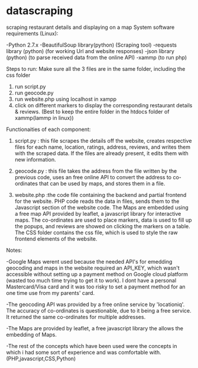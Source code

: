 # datascraping
scraping restaurant details and displaying on a map
System software requirements (Linux):

-Python 2.7.x
-BeautifulSoup library(python) (Scraping tool)
-requests library (python) (for working Url and website responses)
-json library (python) (to parse received data from the online API)
-xammp (to run php)

Steps to run: Make sure all the 3 files are in the same folder, including the css folder

1) run script.py
2) run geocode.py
3) run website.php using localhost in xampp
4) click on different markers to display the corresponding restaurant details & reviews.
(Best to keep the entire folder in the htdocs folder of xammp(lammp in linux))

Functionaities of each component:

1) script.py : this file scrapes the details off the website, creates respective
   files for each name, location, ratings, address, reviews, and writes them
   with the scraped data. If the files are already present, it edits them with
   new information.

2) geocode.py : this file takes the address from the file written by the previous
   code, uses an free online API to convert the address to co-ordinates that can
   be used by maps, and stores them in a file.

3) website.php :the code file containing the backend and partial frontend for the
   website. PHP code reads the data in files, sends them to the Javascript section
   of the website code. The Maps are embedded using  a free map API provided by
   leaflet, a javascript library for interactive maps. The co-ordinates are used
   to place markers, data is used to fill up the popups, and reviews are showed
   on clicking the markers on a table. The CSS folder contains the css file,
   which is used to style the raw frontend elements of the website.

Notes:

-Google Maps werent used because the needed API's for emedding geocoding and maps
 in the website required an API_KEY, which wasn't accessible without setting up a
 payment method on Google cloud platform (wasted too much time trying to get it
 to work). I dont have a personal Mastercard/Visa card and it was too risky to
 set a payment method for an one time use from my parents' card.

-The geocoding API was provided by a free online service by 'locationiq'. The
 accuracy of co-ordinates is questionable, due to it being a free service. It
 returned the same co-ordinates for multiple addresses.

-The Maps are provided by leaflet, a free javascript library the allows the
 embedding of Maps.

-The rest of the concepts which have been used were the concepts in which i had some
 sort of experience and was comfortable with. (PHP,javascript,CSS,Python)
